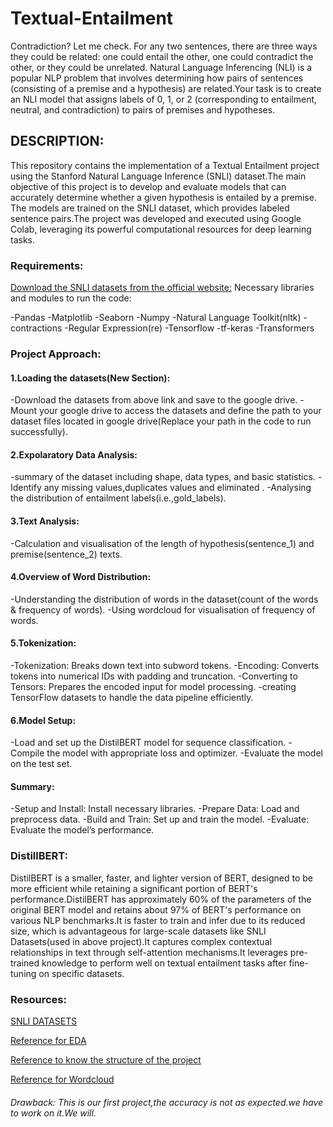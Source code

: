 # Textual-Entailment
Contradiction? Let me check.
For any two sentences, there are three ways they could be related: one could entail the other, one could contradict the other, or they could be unrelated. Natural Language Inferencing (NLI) is a popular NLP problem that involves determining how pairs of sentences (consisting of a premise and a hypothesis) are related.Your task is to create an NLI model that assigns labels of 0, 1, or 2 (corresponding to entailment, neutral, and contradiction) to pairs of premises and hypotheses.

## DESCRIPTION:
This repository contains the implementation of a Textual Entailment project using the Stanford Natural Language Inference (SNLI) dataset.The main objective of this project is to develop and evaluate models that can accurately determine whether a given hypothesis is entailed by a premise. The models are trained on the SNLI dataset, which provides labeled sentence pairs.The project was developed and executed using Google Colab, leveraging its powerful computational resources for deep learning tasks.

### Requirements:
[Download the SNLI datasets from the official website:](https://nlp.stanford.edu/projects/snli/)
Necessary libraries and modules to run the code:

-Pandas
-Matplotlib
-Seaborn
-Numpy
-Natural Language Toolkit(nltk)
-contractions
-Regular Expression(re)
-Tensorflow
-tf-keras
-Transformers

### Project Approach:
#### 1.Loading the datasets(New Section):
-Download the datasets from above link and save to the google drive.
-Mount your google drive to access the datasets and define the path to your dataset files located in google drive(Replace your path in the code to run successfully).
#### 2.Expolaratory Data Analysis:
 -summary of the dataset including shape, data types, and basic statistics.
 -Identify any missing values,duplicates values and eliminated .
 -Analysing the distribution of entailment labels(i.e.,gold_labels).
#### 3.Text Analysis:
 -Calculation and visualisation of the length of hypothesis(sentence_1) and premise(sentence_2) texts.
#### 4.Overview of Word Distribution:
 -Understanding the distribution of words in the dataset(count of the words & frequency of words).
 -Using wordcloud for visualisation of frequency of words.
#### 5.Tokenization:
-Tokenization: Breaks down text into subword tokens.
-Encoding: Converts tokens into numerical IDs with padding and truncation.
-Converting to Tensors: Prepares the encoded input for model processing.
-creating TensorFlow datasets to handle the data pipeline efficiently.
#### 6.Model Setup:
-Load and set up the DistilBERT model for sequence classification.
-Compile the model with appropriate loss and optimizer.
-Evaluate the model on the test set.
#### Summary:
-Setup and Install: Install necessary libraries.
-Prepare Data: Load and preprocess data.
-Build and Train: Set up and train the model.
-Evaluate: Evaluate the model’s performance.
### DistillBERT: 
DistilBERT is a smaller, faster, and lighter version of BERT, designed to be more efficient while retaining a significant portion of BERT's performance.DistilBERT has approximately 60% of the parameters of the original BERT model and retains about 97% of BERT's performance on various NLP benchmarks.It is faster to train and infer due to its reduced size, which is advantageous for large-scale datasets like SNLI Datasets(used in above project).It captures complex contextual relationships in text through self-attention mechanisms.It leverages pre-trained knowledge to perform well on textual entailment tasks after fine-tuning on specific datasets.

### Resources:
[SNLI DATASETS](https://nlp.stanford.edu/projects/snli/)

[Reference for EDA](https://medium.com/@navamisunil174/exploratory-data-analysis-of-breast-cancer-survival-prediction-dataset-c423e4137e38)

[Reference to know the structure of the project](https://www.kaggle.com/code/nupurroy/kernel674ca09f2c#XLM-RoBERTa-Model:-(Large))

[Reference for Wordcloud](https://medium.com/@natashanewbold/creating-a-wordcloud-using-python-a905efc3c288)

###### Drawback: This is our first project,the accuracy is not as expected.we have to work on it.We will. 




 




   
